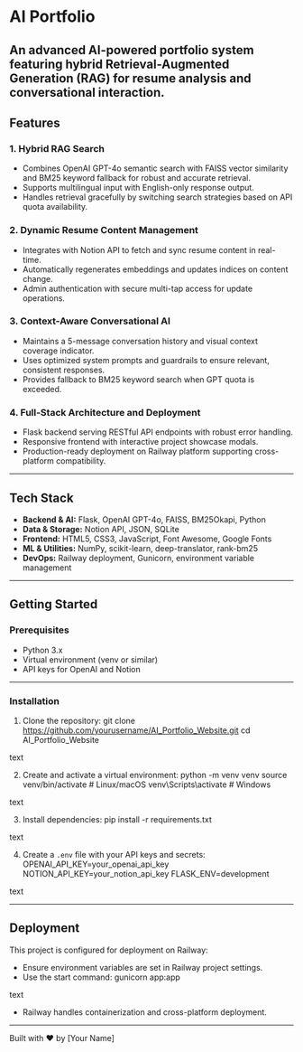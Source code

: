 # AI Portfolio

An advanced AI-powered portfolio system featuring hybrid Retrieval-Augmented Generation (RAG) for resume analysis and conversational interaction.
---
## Features

### 1. Hybrid RAG Search
- Combines OpenAI GPT-4o semantic search with FAISS vector similarity and BM25 keyword fallback for robust and accurate retrieval.
- Supports multilingual input with English-only response output.
- Handles retrieval gracefully by switching search strategies based on API quota availability.

### 2. Dynamic Resume Content Management
- Integrates with Notion API to fetch and sync resume content in real-time.
- Automatically regenerates embeddings and updates indices on content change.
- Admin authentication with secure multi-tap access for update operations.

### 3. Context-Aware Conversational AI
- Maintains a 5-message conversation history and visual context coverage indicator.
- Uses optimized system prompts and guardrails to ensure relevant, consistent responses.
- Provides fallback to BM25 keyword search when GPT quota is exceeded.

### 4. Full-Stack Architecture and Deployment
- Flask backend serving RESTful API endpoints with robust error handling.
- Responsive frontend with interactive project showcase modals.
- Production-ready deployment on Railway platform supporting cross-platform compatibility.
---
## Tech Stack

- **Backend & AI:** Flask, OpenAI GPT-4o, FAISS, BM25Okapi, Python
- **Data & Storage:** Notion API, JSON, SQLite
- **Frontend:** HTML5, CSS3, JavaScript, Font Awesome, Google Fonts
- **ML & Utilities:** NumPy, scikit-learn, deep-translator, rank-bm25
- **DevOps:** Railway deployment, Gunicorn, environment variable management
---
## Getting Started

### Prerequisites

- Python 3.x
- Virtual environment (venv or similar)
- API keys for OpenAI and Notion
---
### Installation

1. Clone the repository:
git clone https://github.com/yourusername/AI_Portfolio_Website.git
cd AI_Portfolio_Website

text

2. Create and activate a virtual environment:
python -m venv venv
source venv/bin/activate # Linux/macOS
venv\Scripts\activate # Windows

text

3. Install dependencies:
pip install -r requirements.txt

text

4. Create a `.env` file with your API keys and secrets:
OPENAI_API_KEY=your_openai_api_key
NOTION_API_KEY=your_notion_api_key
FLASK_ENV=development

text

---
## Deployment

This project is configured for deployment on Railway:

- Ensure environment variables are set in Railway project settings.
- Use the start command:
gunicorn app:app

text
- Railway handles containerization and cross-platform deployment.



---

Built with ❤️ by [Your Name]
